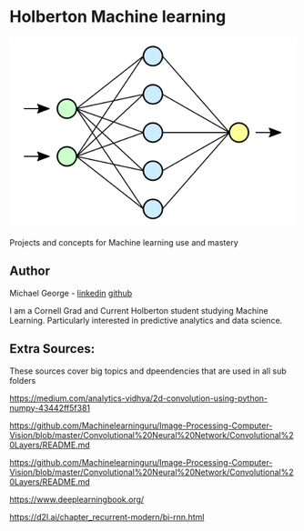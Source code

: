 # Holberton Machine learning 
![Neural Nets in action](./neural_net.png)

Projects and concepts for Machine learning use and mastery

## Author
Michael George - [linkedin](https://www.linkedin.com/in/mageorge/) [github](https://github.com/mag389)

I am a Cornell Grad and Current Holberton student studying Machine Learning. Particularly interested in predictive analytics and data science.

## Extra Sources:
These sources cover big topics and dpeendencies that are used in all sub folders

https://medium.com/analytics-vidhya/2d-convolution-using-python-numpy-43442ff5f381

https://github.com/Machinelearninguru/Image-Processing-Computer-Vision/blob/master/Convolutional%20Neural%20Network/Convolutional%20Layers/README.md

https://github.com/Machinelearninguru/Image-Processing-Computer-Vision/blob/master/Convolutional%20Neural%20Network/Convolutional%20Layers/README.md

https://www.deeplearningbook.org/

https://d2l.ai/chapter_recurrent-modern/bi-rnn.html
